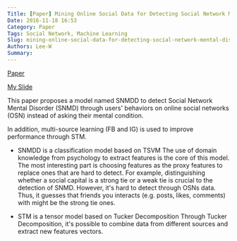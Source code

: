 ```yaml
---
Title: [Paper] Mining Online Social Data for Detecting Social Network Mental Disorders
Date: 2016-11-18 16:53
Category: Paper
Tags: Social Network, Machine Learning
Slug: mining-online-social-data-for-detecting-social-network-mental-disorders
Authors: Lee-W
Summary: 
---
```


[Paper](http://www2016.net/proceedings/proceedings/p275.pdf)

[My Slide](https://speakerdeck.com/leew/mining-online-social-data-for-detecting-social-network-mental-disorders)

This paper proposes a model named SNMDD to detect Social Network Mental Disorder (SNMD) through users' behaviors on online social networks (OSN) instead of asking their mental condition.

<!--more-->

In addition, multi-source learning (FB and IG) is used to improve performance through STM.

- SNMDD is a classification model based on TSVM
The use of domain knowledge from psychology to extract features is the core of this model.
The most interesting part is choosing features as the proxy features to replace ones that are hard to detect.
For example, distinguishing whether a social capital is a strong tie or a weak tie is crucial to the detection of SNMD. However, it's hard to detect through OSNs data. Thus, it guesses that friends you interacts (e.g. posts, likes, comments) with might be the strong tie ones.

- STM is a tensor model based on Tucker Decomposition
Through Tucker Decomposition, it's possible to combine data from different sources and extract new features vectors.